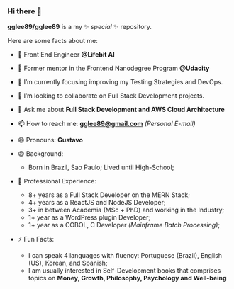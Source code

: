 ### Hi there 👋

**gglee89/gglee89** is a my ✨ _special_ ✨ repository.

Here are some facts about me:

- 🔭 Front End Engineer **@Lifebit AI**
- 🔭 Former mentor in the Frontend Nanodegree Program **@Udacity**
- 🌱 I’m currently focusing improving my Testing Strategies and DevOps.
- 👯 I’m looking to collaborate on Full Stack Development projects.
- 💬 Ask me about **Full Stack Development and AWS Cloud Architecture**
- 📫 How to reach me: **gglee89@gmail.com** *(Personal E-mail)*
- 😄 Pronouns: **Gustavo**
- 😄 Background: 
  - Born in Brazil, Sao Paulo; Lived until High-School;
 
- 💬 Professional Experience:
  - 8+ years as a Full Stack Developer on the MERN Stack;
  - 4+ years as a ReactJS and NodeJS Developer;
  - 3+ in between Academia (MSc + PhD) and working in the Industry;  
  - 1+ year as a WordPress plugin Developer;
  - 1+ year as a COBOL, C Developer *(Mainframe Batch Processing)*;

- ⚡ Fun Facts:
  - I can speak 4 languages with fluency: Portuguese (Brazil), English (US), Korean, and Spanish;
  - I am usually interested in Self-Development books that comprises topics on **Money, Growth, Philosophy, Psychology and Well-being**
